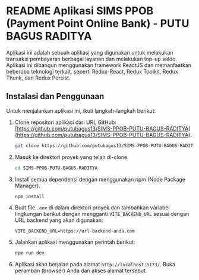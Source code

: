 # README Aplikasi SIMS PPOB (Payment Point Online Bank) - PUTU BAGUS RADITYA

Aplikasi ini adalah sebuah aplikasi yang digunakan untuk melakukan transaksi pembayaran berbagai layanan dan melakukan top-up saldo. Aplikasi ini dibangun menggunakan framework ReactJS dan memanfaatkan beberapa teknologi terkait, seperti Redux-React, Redux Toolkit, Redux Thunk, dan Redux Persist.

## Instalasi dan Penggunaan

Untuk menjalankan aplikasi ini, ikuti langkah-langkah berikut:

1. Clone repositori aplikasi dari URL GitHub: [https://github.com/putubagus13/SIMS-PPOB-PUTU-BAGUS-RADITYA](https://github.com/putubagus13/SIMS-PPOB-PUTU-BAGUS-RADITYA).

   ```bash
   git clone https://github.com/putubagus13/SIMS-PPOB-PUTU-BAGUS-RADITYA
   ```

2. Masuk ke direktori proyek yang telah di-clone.

   ```bash
   cd SIMS-PPOB-PUTU-BAGUS-RADITYA
   ```

3. Install semua dependensi dengan menggunakan npm (Node Package Manager).

   ```bash
   npm install
   ```

4. Buat file `.env` di dalam direktori proyek dan tambahkan variabel lingkungan berikut dengan mengganti `VITE_BACKEND_URL` sesuai dengan URL backend yang akan digunakan:

   ```
   VITE_BACKEND_URL=https://url-backend-anda.com
   ```

5. Jalankan aplikasi menggunakan perintah berikut:

   ```bash
   npm run dev
   ```

6. Aplikasi akan berjalan pada alamat `http://localhost:5173/`. Buka peramban (browser) Anda dan akses alamat tersebut.
